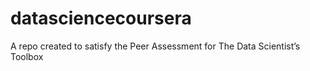 datasciencecoursera
===================

A repo created to satisfy the Peer Assessment for The Data Scientist’s Toolbox
